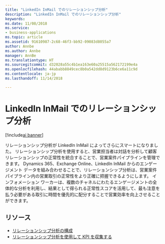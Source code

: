 ```yaml
---
title: "LinkedIn InMail でのリレーションシップ分析"
description: "LinkedIn InMail でのリレーションシップ分析"
keywords: 
ms.date: 11/08/2018
ms.service:
- business-applications
ms.topic: article
ms.assetid: 91610987-2c68-46f3-bb92-09083d8055a7
author: Annbe
ms.author: Annbe
manager: AnnBe
ms.translationtype: HT
ms.sourcegitcommit: d32028a55c4b1ea163e60a25515a562172199e4a
ms.openlocfilehash: 44ababb8849cec8b0a542dd8d9123b6ce6a11c9d
ms.contentlocale: ja-jp
ms.lasthandoff: 11/14/2018

---
```


# <a name="relationship-analytics-now-with-linkedin-inmail"></a>LinkedIn InMail でのリレーションシップ分析

[!include[ai banner](../includes/ai.md)] 

リレーションシップ分析が LinkedIn InMail によってさらにスマートになりました。 リレーションシップ分析を使用すると、営業担当者は対話を分析して顧客リレーションシップの正常性を統合することで、営業案件パイプラインを管理できます。  Dynamics 365、Exchange Online、LinkedIn InMail からのエンゲージメント データを組み合わせることで、リレーションシップ分析は、営業案件パイプライン内の営業取引の正常性をより正確に把握できるようにします。 インフォメーション ワーカーは、複数のチャネルにわたるエンゲージメントの全体的な分析を利用し、結果として得られる正常性スコアを活用して、最も注意を払う必要がある取引に時間を優先的に配分することで営業効率を向上させることができます。

## <a name="resources"></a>リソース

- [リレーションシップ分析の構成](https://docs.microsoft.com/dynamics365/ai/sales/configure-enable-dynamics-365-ai-sales#configure-relationship-analytics)
- [リレーションシップ分析を使用して KPI を収集する](https://docs.microsoft.com/dynamics365/ai/sales/relationship-analytics)

